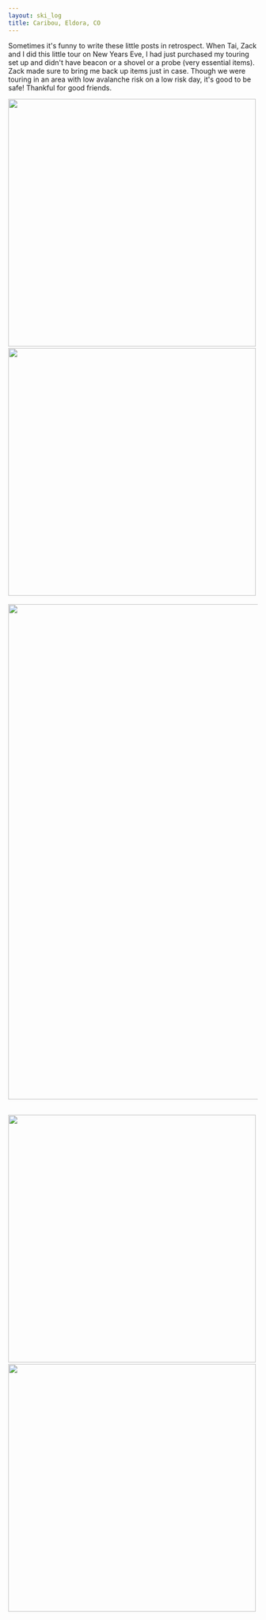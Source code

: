 ```yaml
---
layout: ski_log
title: Caribou, Eldora, CO
---
```


Sometimes it's funny to write these little posts in retrospect. When Tai, Zack and I did this little tour on New Years Eve, I had just purchased my touring set up and didn't have  beacon or a shovel or a probe (very essential items). Zack made sure to bring me back up items just in case. Though we were touring in an area with low avalanche risk on a low risk day, it's good to be safe! Thankful for good friends.

<p align="center">
  <img src="{{ site.baseurl }}/ski_log/images/Dec17/Caribou/st_cabin.jpg" width="500">&nbsp;
  <img src="{{ site.baseurl }}/ski_log/images/Dec17/Caribou/st_zack_tai_start.jpg" width="500">&nbsp;
</p>

<p align="center">
  <img src="{{ site.baseurl }}/ski_log/images/Dec17/Caribou/st_zack_tai.jpg" width="1000">&nbsp;
</p>

<p align="center">
  <img src="{{ site.baseurl }}/ski_log/images/Dec17/Caribou/st_me.jpg" width="500">&nbsp;
  <img src="{{ site.baseurl }}/ski_log/images/Dec17/Caribou/st_tai.jpg" width="500">&nbsp;
</p>
